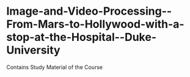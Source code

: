# Image-and-Video-Processing--From-Mars-to-Hollywood-with-a-stop-at-the-Hospital--Duke-University
Contains Study Material of the Course
